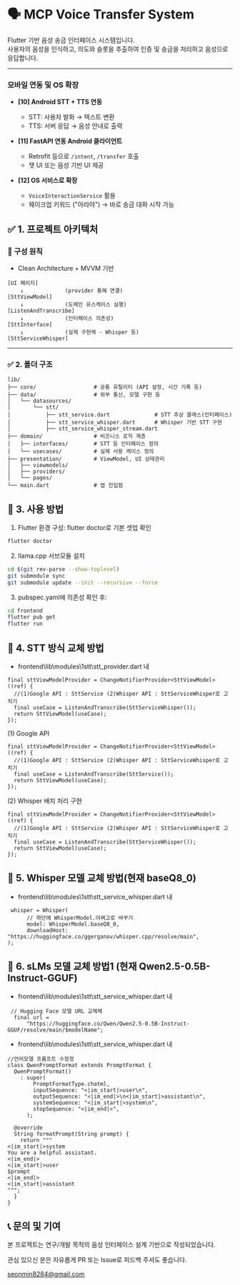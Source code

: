 # 🗣️ MCP Voice Transfer System

Flutter 기반 음성 송금 인터페이스 시스템입니다.  
사용자의 음성을 인식하고, 의도와 슬롯을 추출하여 인증 및 송금을 처리하고 음성으로 응답합니다.

---

### 모바일 연동 및 OS 확장

- **[10] Android STT + TTS 연동**

  - STT: 사용자 발화 → 텍스트 변환
  - TTS: 서버 응답 → 음성 안내로 출력

- **[11] FastAPI 연동 Android 클라이언트**

  - Retrofit 등으로 `/intent`, `/transfer` 호출
  - 챗 UI 또는 음성 기반 UI 제공

- **[12] OS 서비스로 확장**
  - `VoiceInteractionService` 활용
  - 웨이크업 키워드 ("아라야") → 바로 송금 대화 시작 가능

## ✅ 1. 프로젝트 아키텍처

### 🎯 구성 원칙

- Clean Architecture + MVVM 기반

```
[UI 페이지]
    ↓             (provider 통해 연결)
[SttViewModel]
    ↓             (도메인 유스케이스 실행)
[ListenAndTranscribe]
    ↓             (인터페이스 의존성)
[SttInterface]
    ↓             (실제 구현체 - Whisper 등)
[SttServiceWhisper]
```

---

### ✅ 2. 폴더 구조

```
lib/
├── core/                  # 공통 유틸리티 (API 설정, 시간 기록 등)
├── data/                  # 외부 통신, 모델 구현 등
│   └── datasources/
│       └── stt/
│           ├── stt_service.dart              # STT 추상 클래스(인터페이스)
│           ├── stt_service_whisper.dart      # Whisper 기반 STT 구현
│           ├── stt_service_whisper_stream.dart
├── domain/                # 비즈니스 로직 계층
│   ├── interfaces/        # STT 등 인터페이스 정의
│   └── usecases/          # 실제 사용 케이스 정의
├── presentation/          # ViewModel, UI 상태관리
│   ├── viewmodels/
│   ├── providers/
│   └── pages/
└── main.dart              # 앱 진입점

```

## 📂 3. 사용 방법

1. Flutter 환경 구성: flutter doctor로 기본 셋업 확인

```bash
flutter doctor
```

2. llama.cpp 서브모듈 설치

```bash
cd $(git rev-parse --show-toplevel)
git submodule sync
git submodule update --init --recursive --force
```

3. pubspec.yaml에 의존성 확인 후:

```bash
cd frontend
flutter pub get
flutter run
```

## 📂 4. STT 방식 교체 방법

- frontend\lib\modules\1stt\stt_provider.dart 내

```
final sttViewModelProvider = ChangeNotifierProvider<SttViewModel>((ref) {
  //(1)Google API : SttService (2)Whisper API : SttServiceWhisper로 고치기
  final useCase = ListenAndTranscribe(SttServiceWhisper());
  return SttViewModel(useCase);
});
```

(1) Google API

```
final sttViewModelProvider = ChangeNotifierProvider<SttViewModel>((ref) {
  //(1)Google API : SttService (2)Whisper API : SttServiceWhisper로 고치기
  final useCase = ListenAndTranscribe(SttService());
  return SttViewModel(useCase);
});
```

(2) Whisper 배치 처리 구현

```
final sttViewModelProvider = ChangeNotifierProvider<SttViewModel>((ref) {
  //(1)Google API : SttService (2)Whisper API : SttServiceWhisper로 고치기
  final useCase = ListenAndTranscribe(SttServiceWhisper());
  return SttViewModel(useCase);
});
```

## 📂 5. Whisper 모델 교체 방법(현재 baseQ8_0)

- frontend\lib\modules\1stt\stt_service_whisper.dart 내

```
 whisper = Whisper(
      // 하단에 WhisperModel.어쩌고로 바꾸기
      model: WhisperModel.baseQ8_0,
      downloadHost: "https://huggingface.co/ggerganov/whisper.cpp/resolve/main",
);
```

## 📂 6. sLMs 모델 교체 방법1 (현재 Qwen2.5-0.5B-Instruct-GGUF)

- frontend\lib\modules\1stt\stt_service_whisper.dart 내

```
 // Hugging Face 모델 URL 교체체
  final url =
      "https://huggingface.co/Qwen/Qwen2.5-0.5B-Instruct-GGUF/resolve/main/$modelName";

```

- frontend\lib\modules\1stt\stt_service_whisper.dart 내

```
//언어모델 프롬프트 수정정
class QwenPromptFormat extends PromptFormat {
  QwenPromptFormat()
    : super(
        PromptFormatType.chatml,
        inputSequence: "<|im_start|>user\n",
        outputSequence: "<|im_end|>\n<|im_start|>assistant\n",
        systemSequence: "<|im_start|>system\n",
        stopSequence: "<|im_end|>",
      );

  @override
  String formatPrompt(String prompt) {
    return """
<|im_start|>system
You are a helpful assistant.
<|im_end|>
<|im_start|>user
$prompt
<|im_end|>
<|im_start|>assistant
""";
  }
}

```

## 📞 문의 및 기여

본 프로젝트는 연구/개발 목적의 음성 인터페이스 설계 기반으로 작성되었습니다.

관심 있으신 분은 자유롭게 PR 또는 Issue로 피드백 주셔도 좋습니다.

seonmin8284@gmail.com
